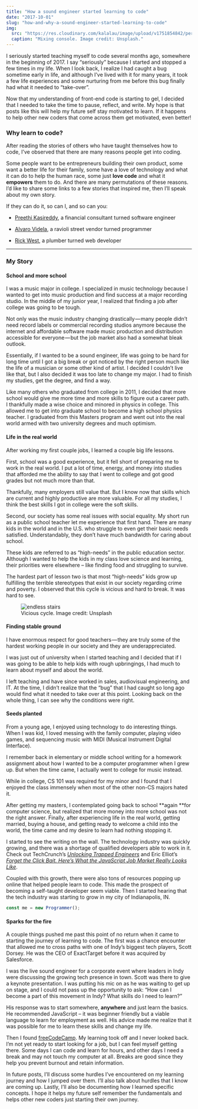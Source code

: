 ```yaml
---
title: "How a sound engineer started learning to code"
date: "2017-10-01"
slug: "how-and-why-a-sound-engineer-started-learning-to-code"
img:
  src: "https://res.cloudinary.com/kalalau/image/upload/v1751854842/personal-site/mixing-board-1024x683.jpg"
  caption: "Mixing console. Image credit: Unsplash."
---
```


I seriously started teaching myself to code several months ago, somewhere in the beginning of 2017. I say “seriously” because I started and stopped a few times in my life. When I look back, I realize I had caught a bug sometime early in life, and although I’ve lived with it for many years, it took a few life experiences and some nurturing from me before this bug finally had what it needed to “take-over”.

Now that my understanding of front-end code is starting to gel, I decided that I needed to take the time to pause, reflect, and write. My hope is that posts like this will help my future self stay motivated to learn.  If it happens to help other new coders that come across them get motivated, even better!

### Why learn to code?

After reading the stories of others who have taught themselves how to code,  I’ve observed that there are many reasons people get into coding.

Some people want to be entrepreneurs building their own product, some want a better life for their family, some have a love of technology and what it can do to help the human race, some just **love code** and what it **empowers** them to do.  And there are many permutations of these reasons. I’d like to share some links to a few stories that inspired me, then I’ll speak about my own story.

If they can do it, so can I, and so can you:

- [Preethi Kasireddy](https://goo.gl/viHf16), a financial consultant turned software engineer

- [Alvaro Videla](https://goo.gl/De1A19), a ravioli street vendor turned programmer

- [Rick West](https://goo.gl/T3jA2Z), a plumber turned web developer

---

### My Story

#### School and more school

I was a music major in college. I specialized in music technology because I wanted to get into music production and find success at a major recording studio. In the middle of my junior year, I realized that finding a job after college was going to be tough.

Not only was the music industry changing drastically — many people didn’t need record labels or commercial recording studios anymore because the internet and affordable software made music production and distribution accessible for everyone — but the job market also had a somewhat bleak outlook.

Essentially, if I wanted to be a sound engineer, life was going to be hard for long time until I got a big break or got noticed by the right person much like the life of a musician or some other kind of artist. I decided I couldn’t live like that, but I also decided it was too late to change my major. I had to finish my studies, get the degree, and find a way.

Like many others who graduated from college in 2011, I decided that more school would give me more time and more skills to figure out a career path. I thankfully made a wise choice and minored in physics in college.  This allowed me to get into graduate school to become a high school physics teacher. I graduated from this Masters program and went out into the real world armed with two university degrees and much optimism.

#### Life in the real world

After working my first couple jobs, I learned a couple big life lessons.

First, school was a good experience, but it fell short of preparing me to work in the real world. I put a lot of time, energy, and money into studies that afforded me the ability to say that I went to college and got good grades but not much more than that.

Thankfully, many employers still value that. But I know now that skills which are current and highly productive are more valuable. For all my studies, I think the best skills I got in college were the soft skills.

Second, our society has some real issues with social equality.  My short run as a public school teacher let me experience that first hand. There are many kids in the world and in the U.S. who struggle to even get their basic needs satisfied.  Understandably, they don’t have much bandwidth for caring about school.

These kids are referred to as “high-needs” in the public education sector. Although I wanted to help the kids in my class love science and learning, their priorities were elsewhere – like finding food and struggling to survive.

The hardest part of lesson two is that most “high-needs” kids grow up fulfilling the terrible stereotypes that exist in our society regarding crime and poverty. I observed that this cycle is vicious and hard to break. It was hard to see.

<figure>
  <img src="https://res.cloudinary.com/kalalau/image/upload/v1751854842/personal-site/endless-stairs-1024x683.jpg" alt="endless stairs">
  <figcaption>Vicious cycle. Image credit: Unsplash</figcaption>
</figure>

#### Finding stable ground

I have enormous respect for good teachers — they are truly some of the hardest working people in our society and they are underappreciated.

I was just out of university when I started teaching and I decided that if I was going to be able to help kids with rough upbringings, I had much to learn about myself and about the world.

I left teaching and have since worked in sales, audiovisual engineering, and IT.  At the time, I didn’t realize that the “bug” that I had caught so long ago would find what it needed to take over at this point. Looking back on the whole thing, I can see why the conditions were right.

#### Seeds planted

From a young age, I enjoyed using technology to do interesting things. When I was kid, I loved messing with the family computer, playing video games, and sequencing music with MIDI (Musical Instrument Digital Interface).

I remember back in elementary or middle school writing for a homework assignment about how I wanted to be a computer programmer when I grew up.  But when the time came,  I actually went to college for music instead.

While in college, CS 101 was required for my minor and I found that I enjoyed the class immensely when most of the other non-CS majors hated it.

After getting my masters, I contemplated going back to school **again **for computer science, but realized that more money into more school was not the right answer. Finally, after experiencing life in the real world, getting married, buying a house, and getting ready to welcome a child into the world, the time came and my desire to learn had nothing stopping it.

I started to see the writing on the wall. The technology industry was quickly growing, and there was a shortage of qualified developers able to work in it.  Check out TechCrunch’s [*Unlocking Trapped Engineers*](https://goo.gl/sAeVfw) and Eric Elliot’s [*Forget the Click Bait. Here’s What the JavaScript Job Market Really Looks Like*](https://goo.gl/5RKtpA).

Coupled with this growth, there were also tons of resources popping up online that helped people learn to code.  This made the prospect of becoming a self-taught developer seem viable. Then I started hearing that the tech industry was starting to grow in my city of Indianapolis, IN.

```js
const me = new Programmer();
```

#### Sparks for the fire

A couple things pushed me past this point of no return when it came to starting the journey of learning to code. The first was a chance encounter that allowed me to cross paths with one of Indy’s biggest tech players, Scott Dorsey.  He was the CEO of ExactTarget before it was acquired by Salesforce.

I was the live sound engineer for a corporate event where leaders in Indy were discussing the growing tech presence in town. Scott was there to give a keynote presentation.  I was putting his mic on as he was waiting to get up on stage, and I could not pass up the opportunity to ask: “How can I become a part of this movement in Indy? What skills do I need to learn?”

His response was to start somewhere, **anywhere** and just learn the basics. He recommended JavaScript – it was beginner friendly but a viable language to learn for employment as well. His advice made me realize that it was possible for me to learn these skills and change my life.

Then I found [freeCodeCamp](http://www.freecodecamp.org). My learning took off and I never looked back. I’m not yet ready to start looking for a job, but I can feel myself getting there. Some days I can code and learn for hours, and other days I need a break and may not touch my computer at all .  Breaks are good since they help you prevent burnout and retain information.

In future posts, I’ll discuss some hurdles I’ve encountered on my learning journey and how I jumped over them.  I’ll also talk about hurdles that I know are coming up. Lastly, I’ll also be documenting how I learned specific concepts.  I hope it helps my future self remember the fundamentals and helps other new coders just starting their own journey.